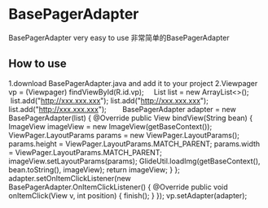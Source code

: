 # BasePagerAdapter
BasePagerAdapter very easy to use 非常简单的BasePagerAdapter
## How to use
  1.download BasePagerAdapter.java and add it to your project
  2.Viewpager vp = (Viewpager) findViewById(R.id.vp);
      List<String> list = new ArrayList<>();
      list.add("http://xxx.xxx.xxx");
      list.add("http://xxx.xxx.xxx");
      list.add("http://xxx.xxx.xxx");
        BasePagerAdapter<String> adapter = new BasePagerAdapter<String>(list) {
                @Override
                public View bindView(String bean) {
                    ImageView imageView = new ImageView(getBaseContext());
                    ViewPager.LayoutParams params = new ViewPager.LayoutParams();
                    params.height = ViewPager.LayoutParams.MATCH_PARENT;
                    params.width = ViewPager.LayoutParams.MATCH_PARENT;
                    imageView.setLayoutParams(params);
                    GlideUtil.loadImg(getBaseContext(), bean.toString(), imageView);
                    return imageView;
                }
            };
            adapter.setOnItemClickListener(new BasePagerAdapter.OnItemClickListener() {
                @Override
                public void onItemClick(View v, int position) {
                    finish();
                }
            });
            vp.setAdapter(adapter);

